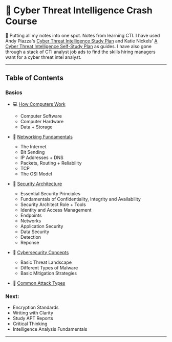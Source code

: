 # 🚀 Cyber Threat Intelligence Crash Course

🚧 Putting all my notes into one spot. Notes from learning CTI. I have used Andy Piazza's [Cyber Threat Intelligence Study Plan](https://klrgrz.medium.com/cyber-threat-intelligence-study-plan-c60484d319cb) and Katie Nickels' [A Cyber Threat Intelligence Self-Study Plan](https://medium.com/katies-five-cents/a-cyber-threat-intelligence-self-study-plan-part-1-968b5a8daf9a) as guides. I have also gone through a stack of CTI analyst job ads to find the skills hiring managers want for a cyber threat intel analyst.

___________________________

## Table of Contents

### Basics
  * 💻 [How Computers Work](https://github.com/thequietlife/CTI-101/blob/ca3cadef9b37ead345df7ba0cc789fd69224e3a1/assets/how%20computers%20work.md)
      - Computer Software
      - Computer Hardware
      - Data + Storage
        
  * 🍰 [Networking Fundamentals](https://github.com/thequietlife/CTI-101/blob/ca3cadef9b37ead345df7ba0cc789fd69224e3a1/assets/networking%20fundamentals.md)
      - The Internet
      - Bit Sending
      - IP Addresses + DNS
      - Packets, Routing + Reliability
      - TCP
      - The OSI Model
        
  * 📐 [Security Architecture](https://github.com/thequietlife/CTI-101/blob/8681b6029fd8e926a5290ef65bb68aaafef93436/assets/security%20architecture.md)
      - Essential Security Principles
      - Fundamentals of Confidentiality, Integrity and Availability
      - Security Architect Role + Tools
      - Identity and Access Management
      - Endpoints
      - Networks
      - Application Security
      - Data Security
      - Detection
      - Reponse
         
  * 📓 [Cybersecurity Concepts](https://github.com/thequietlife/CTI-Crash-Course/blob/2b7819a889344e539231a220c021aa4b42449392/assets/cybersecurity%20concepts.md)
    - Basic Threat Landscape
    - Different Types of Malware
    - Basic Mitigation Strategies
      
  * 🦠 [Common Attack Types](https://github.com/thequietlife/CTI-Crash-Course/blob/a1590b7f2a489424d886341b04ba7083afafc990/assets/common%20attack%20types.md)
  
### Next:
* Encryption Standards
* Writing with Clarity
* Study APT Reports
* Critical Thinking
* Intelligence Analysis Fundamentals

____________________________

